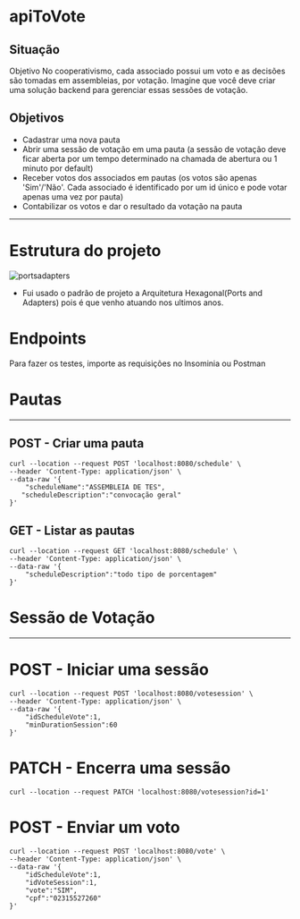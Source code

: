 # apiToVote

## Situação
Objetivo
No cooperativismo, cada associado possui um voto e as decisões são tomadas em assembleias, por votação. Imagine que você deve criar uma solução backend para gerenciar essas sessões de votação.

Objetivos
---

* Cadastrar uma nova pauta <br>
* Abrir uma sessão de votação em uma pauta (a sessão de votação deve ficar aberta por um tempo determinado na chamada de abertura ou 1 minuto por default) <br>
* Receber votos dos associados em pautas (os votos são apenas 'Sim'/'Não'. Cada associado é identificado por um id único e pode votar apenas uma vez por pauta) <br>
* Contabilizar os votos e dar o resultado da votação na pauta <br>

---
# Estrutura do projeto

![portsadapters](https://user-images.githubusercontent.com/49157485/189348690-7492abe9-8843-4dd0-92e0-52af052cb897.png)

* Fui usado o padrão de projeto a Arquitetura Hexagonal(Ports and Adapters) pois é que venho atuando nos ultimos anos.

# Endpoints
Para fazer os testes, importe as requisições no Insominia ou Postman



# Pautas
___
## POST - Criar uma pauta
```
curl --location --request POST 'localhost:8080/schedule' \
--header 'Content-Type: application/json' \
--data-raw '{
    "scheduleName":"ASSEMBLEIA DE TES",
   "scheduleDescription":"convocação geral"
}'
```

## GET - Listar as pautas

```
curl --location --request GET 'localhost:8080/schedule' \
--header 'Content-Type: application/json' \
--data-raw '{
    "scheduleDescription":"todo tipo de porcentagem"
}'
```

# Sessão de Votação

---
# POST - Iniciar uma sessão
```
curl --location --request POST 'localhost:8080/votesession' \
--header 'Content-Type: application/json' \
--data-raw '{
    "idScheduleVote":1,
    "minDurationSession":60
}'
```
# PATCH - Encerra uma sessão

```
curl --location --request PATCH 'localhost:8080/votesession?id=1'
```

# POST - Enviar um voto
```
curl --location --request POST 'localhost:8080/vote' \
--header 'Content-Type: application/json' \
--data-raw '{
    "idScheduleVote":1,
    "idVoteSession":1,
    "vote":"SIM",
    "cpf":"02315527260"
}'
```
